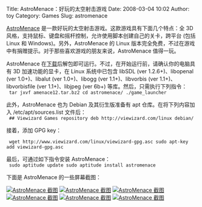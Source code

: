 Title: AstroMenace：好玩的太空射击游戏
Date: 2008-03-04 10:02
Author: toy
Category: Games
Slug: astromenace

[AstroMenace](http://www.viewizard.com/astromenace/index_linux.php)
是一款好玩的太空射击游戏。这款游戏具有下面几个特点：全 3D
风格，支持鼠标、键盘和摇杆控制，允许使用脚本创建自己的关卡，跨平台 (包括
Linux 和 Windows)。另外，AstroMenace 的 Linux
版本完全免费，不过在游戏中有捐赠提示。对于那些喜欢游戏的朋友来说，AstroMenace
值得一玩。

AstroMenace
在[下载](http://www.viewizard.com/download.php?forceos=linux&forcegame=astromenace)后解包即可运行。不过，在开始运行前，请确认你的电脑具有
3D 加速功能的显卡，在 Linux 系统中已包含 libSDL (ver 1.2.6+)、libopenal
(ver 1.0+)、libalut (ver 1.0+)、libogg (ver 1.1+)、libvorbis (ver
1.1+)、libvorbisfile (ver 1.1+)、libjpeg (ver 6b+)
等库。然后，只需执行下列指令：  
` tar jxvf amenace12.tar.bz2 cd astromenace/ ./game_launcher`

此外，AstroMenace 也为 Debian 及其衍生版准备有 apt
仓库。在将下列内容加入 /etc/apt/sources.list 文件后：  
` ## Viewizard Games repository deb http://viewizard.com/linux debian/`

接着，添加 GPG key：  

` wget http://www.viewizard.com/linux/viewizard-gpg.asc sudo apt-key add viewizard-gpg.asc`

最后，可通过如下指令安装 AstroMenace：  
` sudo aptitude update sudo aptitude install astromenace`

下面是 AstroMenace 的一些屏幕截图：

[![AstroMenace
截图](http://i.linuxtoy.org/i/2008/03/AstroMenace-menu1-thumb.jpg)](http://i.linuxtoy.org/i/2008/03/AstroMenace-menu1.jpg)
[![AstroMenace
截图](http://i.linuxtoy.org/i/2008/03/AstroMenace-menu2-thumb.jpg)](http://i.linuxtoy.org/i/2008/03/AstroMenace-menu2.jpg)
[![AstroMenace
截图](http://i.linuxtoy.org/i/2008/03/AstroMenace-info-thumb.jpg)](http://i.linuxtoy.org/i/2008/03/AstroMenace-info.jpg)  
[![AstroMenace
截图](http://i.linuxtoy.org/i/2008/03/AstroMenace1-thumb.jpg)](http://i.linuxtoy.org/i/2008/03/AstroMenace1.jpg)
[![AstroMenace
截图](http://i.linuxtoy.org/i/2008/03/AstroMenace2-thumb.jpg)](http://i.linuxtoy.org/i/2008/03/AstroMenace2.jpg)
[![AstroMenace
截图](http://i.linuxtoy.org/i/2008/03/AstroMenace3-thumb.jpg)](http://i.linuxtoy.org/i/2008/03/AstroMenace3.jpg)
